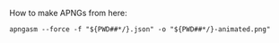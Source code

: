 How to make APNGs from here:

   ```apngasm --force -f "${PWD##*/}.json" -o "${PWD##*/}-animated.png"```


